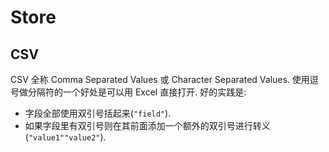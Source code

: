 # Store

## CSV
CSV 全称 Comma Separated Values 或 Character Separated Values.
使用逗号做分隔符的一个好处是可以用 Excel 直接打开.
好的实践是:
* 字段全部使用双引号括起来(`"field"`).
* 如果字段里有双引号则在其前面添加一个额外的双引号进行转义(`"value1""value2"`).


